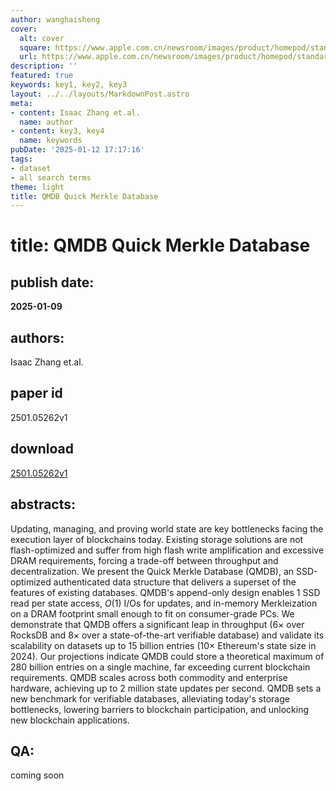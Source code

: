 ```yaml
---
author: wanghaisheng
cover:
  alt: cover
  square: https://www.apple.com.cn/newsroom/images/product/homepod/standard/Apple-HomePod-hero-230118_big.jpg.large_2x.jpg
  url: https://www.apple.com.cn/newsroom/images/product/homepod/standard/Apple-HomePod-hero-230118_big.jpg.large_2x.jpg
description: ''
featured: true
keywords: key1, key2, key3
layout: ../../layouts/MarkdownPost.astro
meta:
- content: Isaac Zhang et.al.
  name: author
- content: key3, key4
  name: keywords
pubDate: '2025-01-12 17:17:16'
tags:
- dataset
- all search terms
theme: light
title: QMDB Quick Merkle Database
---
```


# title: QMDB Quick Merkle Database 
## publish date: 
**2025-01-09** 
## authors: 
  Isaac Zhang et.al. 
## paper id
2501.05262v1
## download
[2501.05262v1](http://arxiv.org/abs/2501.05262v1)
## abstracts:
Updating, managing, and proving world state are key bottlenecks facing the execution layer of blockchains today. Existing storage solutions are not flash-optimized and suffer from high flash write amplification and excessive DRAM requirements, forcing a trade-off between throughput and decentralization. We present the Quick Merkle Database (QMDB), an SSD-optimized authenticated data structure that delivers a superset of the features of existing databases. QMDB's append-only design enables 1 SSD read per state access, $O(1)$ I/Os for updates, and in-memory Merkleization on a DRAM footprint small enough to fit on consumer-grade PCs. We demonstrate that QMDB offers a significant leap in throughput ($6 \times$ over RocksDB and $8 \times$ over a state-of-the-art verifiable database) and validate its scalability on datasets up to 15 billion entries ($10 \times$ Ethereum's state size in 2024). Our projections indicate QMDB could store a theoretical maximum of 280 billion entries on a single machine, far exceeding current blockchain requirements. QMDB scales across both commodity and enterprise hardware, achieving up to 2 million state updates per second. QMDB sets a new benchmark for verifiable databases, alleviating today's storage bottlenecks, lowering barriers to blockchain participation, and unlocking new blockchain applications.
## QA:
coming soon
